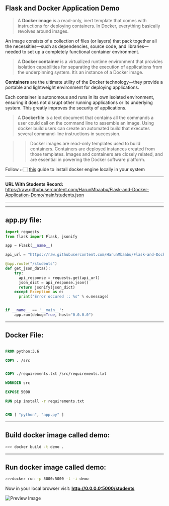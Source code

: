 ## **Flask and Docker Application Demo**

> A **Docker image** is a read-only, inert template that comes with instructions for deploying containers. In Docker, everything basically revolves around images.

An image consists of a collection of files (or layers) that pack together all the necessities—such as dependencies, source code, and libraries—needed to set up a completely functional container environment.

> A **Docker container** is a virtualized runtime environment that provides isolation capabilities for separating the execution of applications from the underpinning system. It’s an instance of a Docker image.

**Containers** are the ultimate utility of the Docker technology—they provide a portable and lightweight environment for deploying applications.

Each container is autonomous and runs in its own isolated environment, ensuring it does not disrupt other running applications or its underlying system. This greatly improves the security of applications.


> A **Dockerfile** is a text document that contains all the commands a user could call on the command line to assemble an image. Using docker build users can create an automated build that executes several command-line instructions in succession.

>> Docker images are read-only templates used to build containers. Containers are deployed instances created from those templates. Images and containers are closely related, and are essential in powering the Docker software platform.

Follow 👉🏻 [this](https://docs.docker.com/engine/install/) guide to install docker engine locally in your system

---

**URL With Students  Record:** https://raw.githubusercontent.com/HarunMbaabu/Flask-and-Docker-Application-Domo/main/students.json  

---

--- 
**app.py file:**
---
```python 
import requests
from flask import Flask, jsonify

app = Flask(__name__)

api_url = "https://raw.githubusercontent.com/HarunMbaabu/Flask-and-Docker-Application-Domo/main/students.json"

@app.route("/students")
def get_json_data():
    try:
      api_response = requests.get(api_url)
      json_dict = api_response.json()
      return jsonify(json_dict)
    except Exception as e:
      print("Error occured :: %s" % e.message) 


if __name__ == '__main__':
    app.run(debug=True, host="0.0.0.0")    

```

---
Docker File:
---

```dockerfile

FROM python:3.6

COPY . /src


COPY ./requirements.txt /src/requirements.txt

WORKDIR src

EXPOSE 5000

RUN pip install -r requirements.txt


CMD [ "python", "app.py" ]
```

---
**Build docker image called demo:** 
---

```bash
>>> docker build -t demo .  
```

---
**Run docker image called demo:** 
---

```bash
>>>docker run -p 5000:5000 -t -i demo  
```

Now in your local browser visit:   **http://0.0.0.0:5000/students** 


![Preview Image](https://github.com/HarunMbaabu/Flask-and-Docker-Application-Domo/blob/main/src/Screenshot%202021-08-17%20at%2012.40.34.png?raw=true)


